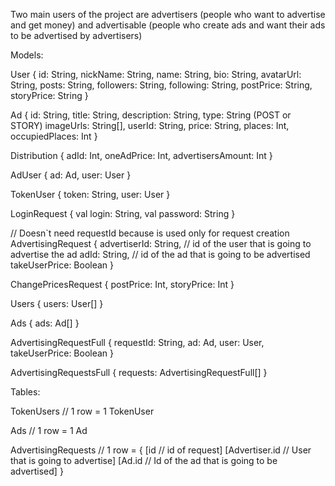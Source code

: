 Two main users of the project are advertisers (people who want to advertise and get money)
and advertisable (people who create ads and want their ads to be advertised by advertisers)

Models:

User {
    id: String,
    nickName: String,
    name: String,
    bio: String,
    avatarUrl: String,
    posts: String,
    followers: String,
    following: String,
    postPrice: String,
    storyPrice: String
}

Ad {
    id: String,
    title: String,
    description: String,
    type: String (POST or STORY)
    imageUrls: String[],
    userId: String,
    price: String,
    places: Int,
    occupiedPlaces: Int
}

Distribution {
    adId: Int,
    oneAdPrice: Int,
    advertisersAmount: Int
}

AdUser {
     ad: Ad,
     user: User
}

TokenUser {
    token: String,
    user: User
}

LoginRequest {
    val login: String,
    val password: String
}

// Doesn`t need requestId because is used only for request creation
AdvertisingRequest {
    advertiserId: String, // id of the user that is going to advertise the ad
    adId: String, // id of the ad that is going to be advertised
    takeUserPrice: Boolean
}

ChangePricesRequest {
    postPrice: Int,
    storyPrice: Int
}

Users {
    users: User[]
}

Ads {
    ads: Ad[]
}

AdvertisingRequestFull {
    requestId: String,
    ad: Ad,
    user: User,
    takeUserPrice: Boolean
}

AdvertisingRequestsFull {
    requests: AdvertisingRequestFull[]
}



Tables:

TokenUsers // 1 row = 1 TokenUser

Ads // 1 row = 1 Ad

AdvertisingRequests // 1 row = {
    [id // id of request]
    [Advertiser.id // User that is going to advertise]
    [Ad.id // Id of the ad that is going to be advertised]
}